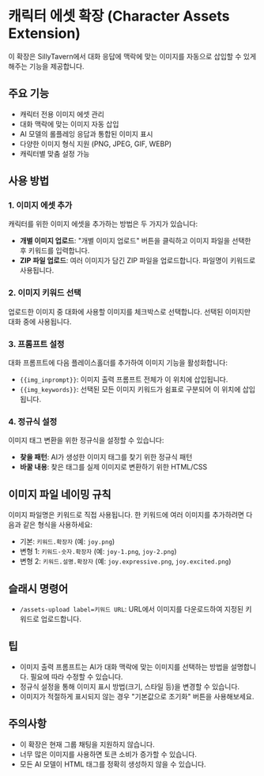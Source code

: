 # 캐릭터 에셋 확장 (Character Assets Extension)

이 확장은 SillyTavern에서 대화 응답에 맥락에 맞는 이미지를 자동으로 삽입할 수 있게 해주는 기능을 제공합니다.

## 주요 기능

- 캐릭터 전용 이미지 에셋 관리
- 대화 맥락에 맞는 이미지 자동 삽입
- AI 모델의 롤플레잉 응답과 통합된 이미지 표시
- 다양한 이미지 형식 지원 (PNG, JPEG, GIF, WEBP)
- 캐릭터별 맞춤 설정 가능

## 사용 방법

### 1. 이미지 에셋 추가

캐릭터를 위한 이미지 에셋을 추가하는 방법은 두 가지가 있습니다:

- **개별 이미지 업로드**: "개별 이미지 업로드" 버튼을 클릭하고 이미지 파일을 선택한 후 키워드를 입력합니다.
- **ZIP 파일 업로드**: 여러 이미지가 담긴 ZIP 파일을 업로드합니다. 파일명이 키워드로 사용됩니다.

### 2. 이미지 키워드 선택

업로드한 이미지 중 대화에 사용할 이미지를 체크박스로 선택합니다. 선택된 이미지만 대화 중에 사용됩니다.

### 3. 프롬프트 설정

대화 프롬프트에 다음 플레이스홀더를 추가하여 이미지 기능을 활성화합니다:

- `{{img_inprompt}}`: 이미지 출력 프롬프트 전체가 이 위치에 삽입됩니다.
- `{{img_keywords}}`: 선택된 모든 이미지 키워드가 쉼표로 구분되어 이 위치에 삽입됩니다.

### 4. 정규식 설정

이미지 태그 변환을 위한 정규식을 설정할 수 있습니다:

- **찾을 패턴**: AI가 생성한 이미지 태그를 찾기 위한 정규식 패턴
- **바꿀 내용**: 찾은 태그를 실제 이미지로 변환하기 위한 HTML/CSS

## 이미지 파일 네이밍 규칙

이미지 파일명은 키워드로 직접 사용됩니다. 한 키워드에 여러 이미지를 추가하려면 다음과 같은 형식을 사용하세요:

- 기본: `키워드.확장자` (예: `joy.png`)
- 변형 1: `키워드-숫자.확장자` (예: `joy-1.png`, `joy-2.png`)
- 변형 2: `키워드.설명.확장자` (예: `joy.expressive.png`, `joy.excited.png`)

## 슬래시 명령어

- `/assets-upload label=키워드 URL`: URL에서 이미지를 다운로드하여 지정된 키워드로 업로드합니다.

## 팁

- 이미지 출력 프롬프트는 AI가 대화 맥락에 맞는 이미지를 선택하는 방법을 설명합니다. 필요에 따라 수정할 수 있습니다.
- 정규식 설정을 통해 이미지 표시 방법(크기, 스타일 등)을 변경할 수 있습니다.
- 이미지가 적절하게 표시되지 않는 경우 "기본값으로 초기화" 버튼을 사용해보세요.

## 주의사항

- 이 확장은 현재 그룹 채팅을 지원하지 않습니다.
- 너무 많은 이미지를 사용하면 토큰 소비가 증가할 수 있습니다.
- 모든 AI 모델이 HTML 태그를 정확히 생성하지 않을 수 있습니다. 